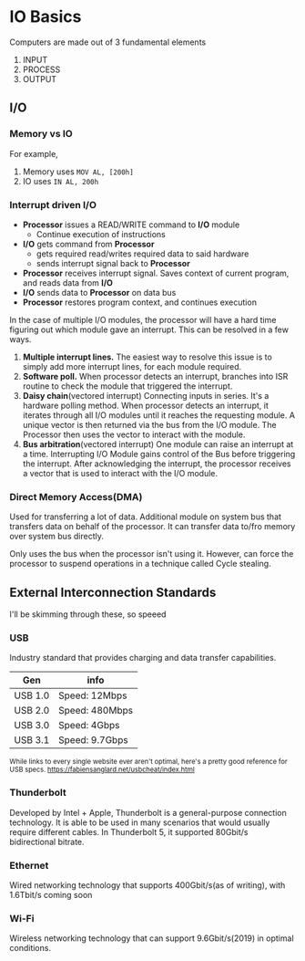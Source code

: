 # IO Basics
Computers are made out of 3 fundamental elements
1. INPUT
2. PROCESS
3. OUTPUT

## I/O
### Memory vs IO
For example,
1. Memory uses `MOV AL, [200h]`
2. IO uses `IN AL, 200h`

### Interrupt driven I/O
- **Processor** issues a READ/WRITE command to **I/O** module
	- Continue execution of instructions
- **I/O** gets command from **Processor**
	- gets required read/writes required data to said hardware
	- sends interrupt signal back to **Processor**
- **Processor** receives interrupt signal. Saves context of current program, and reads data from **I/O**
- **I/O** sends data to **Processor** on data bus
- **Processor** restores program context, and continues execution

In the case of multiple I/O modules, the processor will have a hard time figuring out which module gave an interrupt. This can be resolved in a few ways.
1. **Multiple interrupt lines.**
The easiest way to resolve this issue is to simply add more interrupt lines, for each module required.
2. **Software poll.**
When processor detects an interrupt, branches into ISR routine to check the module that triggered the interrupt.
3. **Daisy chain**(vectored interrupt)
Connecting inputs in series. It's a hardware polling method. When processor detects an interrupt, it iterates through all I/O modules until it reaches the requesting module. A unique vector is then returned via the bus from the I/O module. The Processor then uses the vector to interact with the module.
1. **Bus arbitration**(vectored interrupt)
One module can raise an interrupt at a time. Interrupting I/O Module gains control of the Bus before triggering the interrupt. After acknowledging the interrupt, the processor receives a vector that is used to interact with the I/O module.

### Direct Memory Access(DMA)
Used for transferring a lot of data. Additional module on system bus that transfers data on behalf of the processor. It can transfer data to/fro memory over system bus directly.

Only uses the bus when the processor isn't using it. However, can force the processor to suspend operations in a technique called Cycle stealing.

## External Interconnection Standards
I'll be skimming through these, so speeed
### USB
Industry standard that provides charging and data transfer capabilities.

| Gen     | info           |
| ------- | -------------- |
| USB 1.0 | Speed: 12Mbps  | 
| USB 2.0 | Speed: 480Mbps |
| USB 3.0 | Speed: 4Gbps   |
| USB 3.1 | Speed: 9.7Gbps |

<sub>While links to every single website ever aren't optimal, here's a pretty good reference for USB specs. https://fabiensanglard.net/usbcheat/index.html</sub>
### Thunderbolt
Developed by Intel + Apple, Thunderbolt is a general-purpose connection technology. It is able to be used in many scenarios that would usually require different cables.
In Thunderbolt 5, it supported 80Gbit/s bidirectional bitrate.

### Ethernet
Wired networking technology that supports 400Gbit/s(as of writing), with 1.6Tbit/s coming soon

### Wi-Fi
Wireless networking technology that can support 9.6Gbit/s(2019) in optimal conditions.